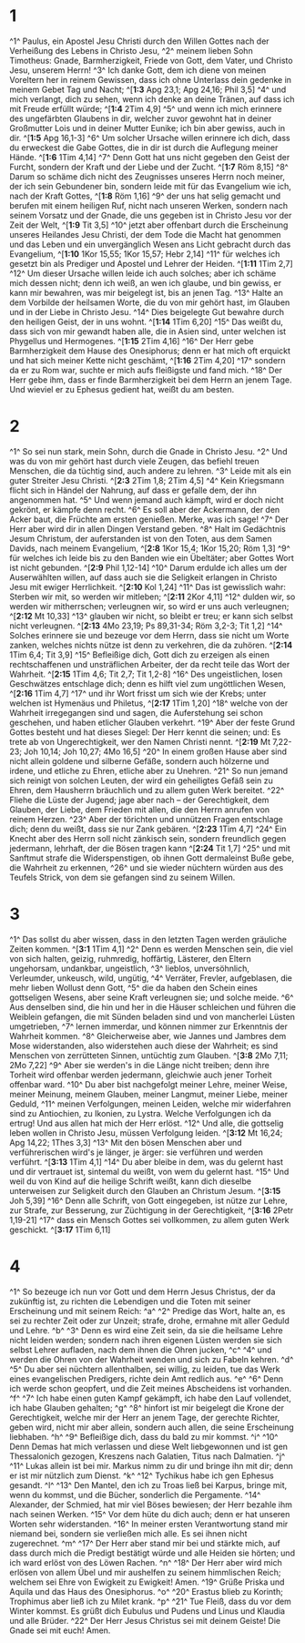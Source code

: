 # 1
^1^ Paulus, ein Apostel Jesu Christi durch den Willen Gottes nach der Verheißung des Lebens in Christo Jesu, ^2^ meinem lieben Sohn Timotheus: Gnade, Barmherzigkeit, Friede von Gott, dem Vater, und Christo Jesu, unserem Herrn! ^3^ Ich danke Gott, dem ich diene von meinen Voreltern her in reinem Gewissen, dass ich ohne Unterlass dein gedenke in meinem Gebet Tag und Nacht; ^[**1:3** Apg 23,1; Apg 24,16; Phil 3,5] ^4^ und mich verlangt, dich zu sehen, wenn ich denke an deine Tränen, auf dass ich mit Freude erfüllt würde; ^[**1:4** 2Tim 4,9] ^5^ und wenn ich mich erinnere des ungefärbten Glaubens in dir, welcher zuvor gewohnt hat in deiner Großmutter Lois und in deiner Mutter Eunike; ich bin aber gewiss, auch in dir. ^[**1:5** Apg 16,1-3] ^6^ Um solcher Ursache willen erinnere ich dich, dass du erweckest die Gabe Gottes, die in dir ist durch die Auflegung meiner Hände. ^[**1:6** 1Tim 4,14] ^7^ Denn Gott hat uns nicht gegeben den Geist der Furcht, sondern der Kraft und der Liebe und der Zucht. ^[**1:7** Röm 8,15] ^8^ Darum so schäme dich nicht des Zeugnisses unseres Herrn noch meiner, der ich sein Gebundener bin, sondern leide mit für das Evangelium wie ich, nach der Kraft Gottes, ^[**1:8** Röm 1,16] ^9^ der uns hat selig gemacht und berufen mit einem heiligen Ruf, nicht nach unseren Werken, sondern nach seinem Vorsatz und der Gnade, die uns gegeben ist in Christo Jesu vor der Zeit der Welt, ^[**1:9** Tit 3,5] ^10^ jetzt aber offenbart durch die Erscheinung unseres Heilandes Jesu Christi, der dem Tode die Macht hat genommen und das Leben und ein unvergänglich Wesen ans Licht gebracht durch das Evangelium, ^[**1:10** 1Kor 15,55; 1Kor 15,57; Hebr 2,14] ^11^ für welches ich gesetzt bin als Prediger und Apostel und Lehrer der Heiden. ^[**1:11** 1Tim 2,7] ^12^ Um dieser Ursache willen leide ich auch solches; aber ich schäme mich dessen nicht; denn ich weiß, an wen ich glaube, und bin gewiss, er kann mir bewahren, was mir beigelegt ist, bis an jenen Tag. ^13^ Halte an dem Vorbilde der heilsamen Worte, die du von mir gehört hast, im Glauben und in der Liebe in Christo Jesu. ^14^ Dies beigelegte Gut bewahre durch den heiligen Geist, der in uns wohnt. ^[**1:14** 1Tim 6,20] ^15^ Das weißt du, dass sich von mir gewandt haben alle, die in Asien sind, unter welchen ist Phygellus und Hermogenes. ^[**1:15** 2Tim 4,16] ^16^ Der Herr gebe Barmherzigkeit dem Hause des Onesiphorus; denn er hat mich oft erquickt und hat sich meiner Kette nicht geschämt, ^[**1:16** 2Tim 4,20] ^17^ sondern da er zu Rom war, suchte er mich aufs fleißigste und fand mich. ^18^ Der Herr gebe ihm, dass er finde Barmherzigkeit bei dem Herrn an jenem Tage. Und wieviel er zu Ephesus gedient hat, weißt du am besten.
           

# 2
^1^ So sei nun stark, mein Sohn, durch die Gnade in Christo Jesu. ^2^ Und was du von mir gehört hast durch viele Zeugen, das befiehl treuen Menschen, die da tüchtig sind, auch andere zu lehren. ^3^ Leide mit als ein guter Streiter Jesu Christi. ^[**2:3** 2Tim 1,8; 2Tim 4,5] ^4^ Kein Kriegsmann flicht sich in Händel der Nahrung, auf dass er gefalle dem, der ihn angenommen hat. ^5^ Und wenn jemand auch kämpft, wird er doch nicht gekrönt, er kämpfe denn recht. ^6^ Es soll aber der Ackermann, der den Acker baut, die Früchte am ersten genießen. Merke, was ich sage! ^7^ Der Herr aber wird dir in allen Dingen Verstand geben. ^8^ Halt im Gedächtnis Jesum Christum, der auferstanden ist von den Toten, aus dem Samen Davids, nach meinem Evangelium, ^[**2:8** 1Kor 15,4; 1Kor 15,20; Röm 1,3] ^9^ für welches ich leide bis zu den Banden wie ein Übeltäter; aber Gottes Wort ist nicht gebunden. ^[**2:9** Phil 1,12-14] ^10^ Darum erdulde ich alles um der Auserwählten willen, auf dass auch sie die Seligkeit erlangen in Christo Jesu mit ewiger Herrlichkeit. ^[**2:10** Kol 1,24] ^11^ Das ist gewisslich wahr: Sterben wir mit, so werden wir mitleben; ^[**2:11** 2Kor 4,11] ^12^ dulden wir, so werden wir mitherrschen; verleugnen wir, so wird er uns auch verleugnen; ^[**2:12** Mt 10,33] ^13^ glauben wir nicht, so bleibt er treu; er kann sich selbst nicht verleugnen. ^[**2:13** 4Mo 23,19; Ps 89,31-34; Röm 3,2-3; Tit 1,2] ^14^ Solches erinnere sie und bezeuge vor dem Herrn, dass sie nicht um Worte zanken, welches nichts nütze ist denn zu verkehren, die da zuhören. ^[**2:14** 1Tim 6,4; Tit 3,9] ^15^ Befleißige dich, Gott dich zu erzeigen als einen rechtschaffenen und unsträflichen Arbeiter, der da recht teile das Wort der Wahrheit. ^[**2:15** 1Tim 4,6; Tit 2,7; Tit 1,2-8] ^16^ Des ungeistlichen, losen Geschwätzes entschlage dich; denn es hilft viel zum ungöttlichen Wesen, ^[**2:16** 1Tim 4,7] ^17^ und ihr Wort frisst um sich wie der Krebs; unter welchen ist Hymenäus und Philetus, ^[**2:17** 1Tim 1,20] ^18^ welche von der Wahrheit irregegangen sind und sagen, die Auferstehung sei schon geschehen, und haben etlicher Glauben verkehrt. ^19^ Aber der feste Grund Gottes besteht und hat dieses Siegel: Der Herr kennt die seinen; und: Es trete ab von Ungerechtigkeit, wer den Namen Christi nennt. ^[**2:19** Mt 7,22-23; Joh 10,14; Joh 10,27; 4Mo 16,5] ^20^ In einem großen Hause aber sind nicht allein goldene und silberne Gefäße, sondern auch hölzerne und irdene, und etliche zu Ehren, etliche aber zu Unehren. ^21^ So nun jemand sich reinigt von solchen Leuten, der wird ein geheiligtes Gefäß sein zu Ehren, dem Hausherrn bräuchlich und zu allem guten Werk bereitet. ^22^ Fliehe die Lüste der Jugend; jage aber nach – der Gerechtigkeit, dem Glauben, der Liebe, dem Frieden mit allen, die den Herrn anrufen von reinem Herzen. ^23^ Aber der törichten und unnützen Fragen entschlage dich; denn du weißt, dass sie nur Zank gebären. ^[**2:23** 1Tim 4,7] ^24^ Ein Knecht aber des Herrn soll nicht zänkisch sein, sondern freundlich gegen jedermann, lehrhaft, der die Bösen tragen kann ^[**2:24** Tit 1,7] ^25^ und mit Sanftmut strafe die Widerspenstigen, ob ihnen Gott dermaleinst Buße gebe, die Wahrheit zu erkennen, ^26^ und sie wieder nüchtern würden aus des Teufels Strick, von dem sie gefangen sind zu seinem Willen.
             

# 3
^1^ Das sollst du aber wissen, dass in den letzten Tagen werden gräuliche Zeiten kommen. ^[**3:1** 1Tim 4,1] ^2^ Denn es werden Menschen sein, die viel von sich halten, geizig, ruhmredig, hoffärtig, Lästerer, den Eltern ungehorsam, undankbar, ungeistlich, ^3^ lieblos, unversöhnlich, Verleumder, unkeusch, wild, ungütig, ^4^ Verräter, Frevler, aufgeblasen, die mehr lieben Wollust denn Gott, ^5^ die da haben den Schein eines gottseligen Wesens, aber seine Kraft verleugnen sie; und solche meide. ^6^ Aus denselben sind, die hin und her in die Häuser schleichen und führen die Weiblein gefangen, die mit Sünden beladen sind und von mancherlei Lüsten umgetrieben, ^7^ lernen immerdar, und können nimmer zur Erkenntnis der Wahrheit kommen. ^8^ Gleicherweise aber, wie Jannes und Jambres dem Mose widerstanden, also widerstehen auch diese der Wahrheit; es sind Menschen von zerrütteten Sinnen, untüchtig zum Glauben. ^[**3:8** 2Mo 7,11; 2Mo 7,22] ^9^ Aber sie werden's in die Länge nicht treiben; denn ihre Torheit wird offenbar werden jedermann, gleichwie auch jener Torheit offenbar ward. ^10^ Du aber bist nachgefolgt meiner Lehre, meiner Weise, meiner Meinung, meinem Glauben, meiner Langmut, meiner Liebe, meiner Geduld, ^11^ meinen Verfolgungen, meinen Leiden, welche mir widerfahren sind zu Antiochien, zu Ikonien, zu Lystra. Welche Verfolgungen ich da ertrug! Und aus allen hat mich der Herr erlöst. ^12^ Und alle, die gottselig leben wollen in Christo Jesu, müssen Verfolgung leiden. ^[**3:12** Mt 16,24; Apg 14,22; 1Thes 3,3] ^13^ Mit den bösen Menschen aber und verführerischen wird's je länger, je ärger: sie verführen und werden verführt. ^[**3:13** 1Tim 4,1] ^14^ Du aber bleibe in dem, was du gelernt hast und dir vertrauet ist, sintemal du weißt, von wem du gelernt hast. ^15^ Und weil du von Kind auf die heilige Schrift weißt, kann dich dieselbe unterweisen zur Seligkeit durch den Glauben an Christum Jesum. ^[**3:15** Joh 5,39] ^16^ Denn alle Schrift, von Gott eingegeben, ist nütze zur Lehre, zur Strafe, zur Besserung, zur Züchtigung in der Gerechtigkeit, ^[**3:16** 2Petr 1,19-21] ^17^ dass ein Mensch Gottes sei vollkommen, zu allem guten Werk geschickt. ^[**3:17** 1Tim 6,11] 
      

# 4
^1^ So bezeuge ich nun vor Gott und dem Herrn Jesus Christus, der da zukünftig ist, zu richten die Lebendigen und die Toten mit seiner Erscheinung und mit seinem Reich: ^a^ ^2^ Predige das Wort, halte an, es sei zu rechter Zeit oder zur Unzeit; strafe, drohe, ermahne mit aller Geduld und Lehre. ^b^ ^3^ Denn es wird eine Zeit sein, da sie die heilsame Lehre nicht leiden werden; sondern nach ihren eigenen Lüsten werden sie sich selbst Lehrer aufladen, nach dem ihnen die Ohren jucken, ^c^ ^4^ und werden die Ohren von der Wahrheit wenden und sich zu Fabeln kehren. ^d^ ^5^ Du aber sei nüchtern allenthalben, sei willig, zu leiden, tue das Werk eines evangelischen Predigers, richte dein Amt redlich aus. ^e^ ^6^ Denn ich werde schon geopfert, und die Zeit meines Abscheidens ist vorhanden. ^f^ ^7^ Ich habe einen guten Kampf gekämpft, ich habe den Lauf vollendet, ich habe Glauben gehalten; ^g^ ^8^ hinfort ist mir beigelegt die Krone der Gerechtigkeit, welche mir der Herr an jenem Tage, der gerechte Richter, geben wird, nicht mir aber allein, sondern auch allen, die seine Erscheinung liebhaben. ^h^ ^9^ Befleißige dich, dass du bald zu mir kommst. ^i^ ^10^ Denn Demas hat mich verlassen und diese Welt liebgewonnen und ist gen Thessalonich gezogen, Kreszens nach Galatien, Titus nach Dalmatien. ^j^ ^11^ Lukas allein ist bei mir. Markus nimm zu dir und bringe ihn mit dir; denn er ist mir nützlich zum Dienst. ^k^ ^12^ Tychikus habe ich gen Ephesus gesandt. ^l^ ^13^ Den Mantel, den ich zu Troas ließ bei Karpus, bringe mit, wenn du kommst, und die Bücher, sonderlich die Pergamente. ^14^ Alexander, der Schmied, hat mir viel Böses bewiesen; der Herr bezahle ihm nach seinen Werken. ^15^ Vor dem hüte du dich auch; denn er hat unseren Worten sehr widerstanden. ^16^ In meiner ersten Verantwortung stand mir niemand bei, sondern sie verließen mich alle. Es sei ihnen nicht zugerechnet. ^m^ ^17^ Der Herr aber stand mir bei und stärkte mich, auf dass durch mich die Predigt bestätigt würde und alle Heiden sie hörten; und ich ward erlöst von des Löwen Rachen. ^n^ ^18^ Der Herr aber wird mich erlösen von allem Übel und mir aushelfen zu seinem himmlischen Reich; welchem sei Ehre von Ewigkeit zu Ewigkeit! Amen. ^19^ Grüße Priska und Aquila und das Haus des Onesiphorus. ^o^ ^20^ Erastus blieb zu Korinth; Trophimus aber ließ ich zu Milet krank. ^p^ ^21^ Tue Fleiß, dass du vor dem Winter kommst. Es grüßt dich Eubulus und Pudens und Linus und Klaudia und alle Brüder. ^22^ Der Herr Jesus Christus sei mit deinem Geiste! Die Gnade sei mit euch! Amen.